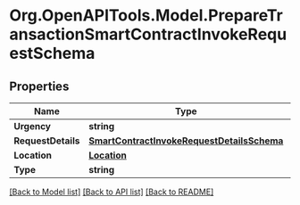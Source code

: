
# Org.OpenAPITools.Model.PrepareTransactionSmartContractInvokeRequestSchema

## Properties

Name | Type | Description | Notes
------------ | ------------- | ------------- | -------------
**Urgency** | **string** |  | [optional] 
**RequestDetails** | [**SmartContractInvokeRequestDetailsSchema**](SmartContractInvokeRequestDetailsSchema.md) |  | [optional] 
**Location** | [**Location**](Location.md) |  | [optional] 
**Type** | **string** |  | [optional] 

[[Back to Model list]](../README.md#documentation-for-models)
[[Back to API list]](../README.md#documentation-for-api-endpoints)
[[Back to README]](../README.md)

